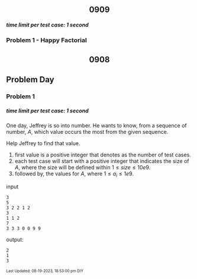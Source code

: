 <h2 align="center">0909</h2>

##### time limit per test case: 1 second 

### Problem 1 - Happy Factorial

<h2 align="center">0908</h2>

## Problem Day 

### Problem 1
##### time limit per test case: 1 second 

One day, Jeffrey is so into number. He wants to know, from a sequence of number, $A$, which value occurs the most from the given sequence. 

Help Jeffrey to find that value.

1. first value is a positive integer that denotes as the number of test cases.
2. each test case will start with a positive integer that indicates the size of $A$, where the size will be defined within $1 \leq size \leq 10e9$.
3. followed by, the values for $A$, where $1\leq a_i \leq 1e9$.

input
```
3
5
3 2 2 1 2 
3
1 1 2
7
3 3 3 0 0 9 9
```

output:
```
2
1
3
```
<font size = 1>Last Updated: 08-19-2023, 18:53:00 pm DIY</font>

